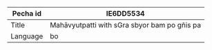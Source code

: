 |Pecha id | IE6DD5534
| --- | --- 
|Title | Mahāvyutpatti with sGra sbyor bam po gñis pa
|Language | bo